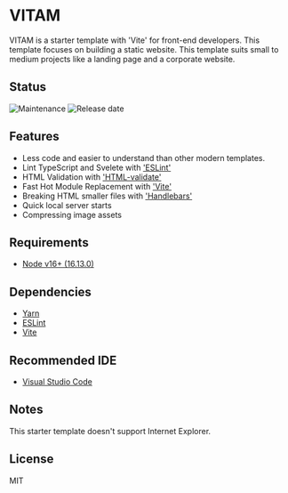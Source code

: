 # VITAM

VITAM is a starter template with 'Vite' for front-end developers. This template focuses on building a static website.
This template suits small to medium projects like a landing page and a corporate website.

## Status

<!-- [![Release (latest by date)](https://img.shields.io/github/v/release/Kazuki-tam/vitam)](https://github.com/Kazuki-tam/vitam/releases/latest) -->
<!-- [![Issues](https://img.shields.io/github/issues/Kazuki-tam/vitam)](https://github.com/Kazuki-tam/vitam/issues) -->

![Maintenance](https://img.shields.io/maintenance/yes/2021)
![Release date](https://img.shields.io/github/release-date/Kazuki-tam/vitam)

## Features

- Less code and easier to understand than other modern templates.
- Lint TypeScript and Svelete with ['ESLint'](https://eslint.org/)
- HTML Validation with ['HTML-validate'](https://html-validate.org/)
- Fast Hot Module Replacement with ['Vite'](https://vitejs.dev/)
- Breaking HTML smaller files with ['Handlebars'](https://handlebarsjs.com/)
- Quick local server starts
- Compressing image assets

## Requirements

- [Node v16+ (16.13.0)](https://nodejs.org/en/)

## Dependencies

- [Yarn](https://yarnpkg.com/)
- [ESLint](https://eslint.org/)
- [Vite](https://vitejs.dev/)

## Recommended IDE

- [Visual Studio Code](https://code.visualstudio.com/)

## Notes

This starter template doesn't support Internet Explorer.

## License

MIT
